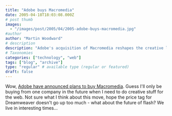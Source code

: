 ```yaml
---
title: "Adobe buys Macromedia"
date: 2005-04-18T18:03:08.000Z
# post thumb
images:
  - "/images/post/2005/04/2005-adobe-buys-macromedia.jpg"
#author
author: "Martin Woodward"
# description
description: "Adobe's acquisition of Macromedia reshapes the creative landscape, raising concerns about pricing and the future of popular tools like."
# Taxonomies
categories: ["technology", "web"]
tags: ["blog", "archive"]
type: "regular" # available type (regular or featured)
draft: false
---
```


Wow, [Adobe have announced plans to buy Macromedia](http://www.adobe.com/aboutadobe/invrelations/adobeandmacromedia.html). Guess I'll only be buying from one company in the future when I need to do creative stuff for the web. Not sure what I think about this move, hope the price tag for Dreamweaver doesn't go up too much - what about the future of flash? We live in interesting times...
